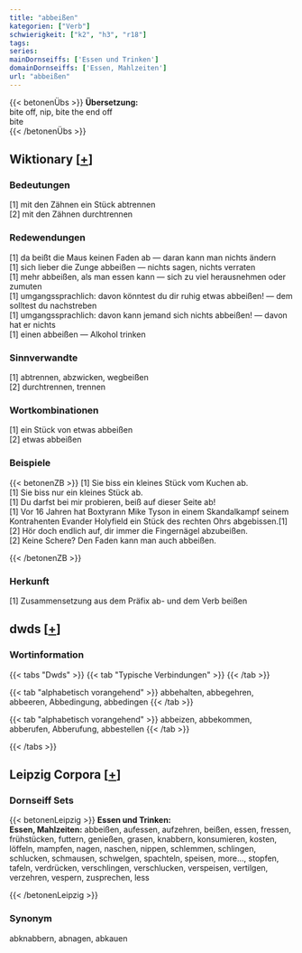 ```yaml
---
title: "abbeißen"
kategorien: ["Verb"]
schwierigkeit: ["k2", "h3", "r18"]
tags:
series:
mainDornseiffs: ['Essen und Trinken']
domainDornseiffs: ['Essen, Mahlzeiten']
url: "abbeißen"
---
```


{{< betonenÜbs >}}
**Übersetzung:**  
bite off, nip, bite the end off  
bite  
{{< /betonenÜbs >}}

## Wiktionary [[+](https://de.wiktionary.org/wiki/abbeißen)]

### Bedeutungen
[1] mit den Zähnen ein Stück abtrennen  
[2] mit den Zähnen durchtrennen  

### Redewendungen
[1] da beißt die Maus keinen Faden ab — daran kann man nichts ändern  
[1] sich lieber die Zunge abbeißen — nichts sagen, nichts verraten  
[1] mehr abbeißen, als man essen kann — sich zu viel herausnehmen oder zumuten  
[1] umgangssprachlich: davon könntest du dir ruhig etwas abbeißen! — dem solltest du nachstreben  
[1] umgangssprachlich: davon kann jemand sich nichts abbeißen! — davon hat er nichts  
[1] einen abbeißen — Alkohol trinken  

### Sinnverwandte
[1] abtrennen, abzwicken, wegbeißen  
[2] durchtrennen, trennen  

### Wortkombinationen
[1] ein Stück von etwas abbeißen  
[2] etwas abbeißen  

### Beispiele
{{< betonenZB >}}
[1] Sie biss ein kleines Stück vom Kuchen ab.  
[1] Sie biss nur ein kleines Stück ab.  
[1] Du darfst bei mir probieren, beiß auf dieser Seite ab!  
[1] Vor 16 Jahren hat Boxtyrann Mike Tyson in einem Skandalkampf seinem Kontrahenten Evander Holyfield ein Stück des rechten Ohrs abgebissen.[1]  
[2] Hör doch endlich auf, dir immer die Fingernägel abzubeißen.  
[2] Keine Schere? Den Faden kann man auch abbeißen.  

{{< /betonenZB >}}
### Herkunft
[1] Zusammensetzung aus dem Präfix ab- und dem Verb beißen  



## dwds [[+](https://www.dwds.de/wb/abbeißen)]

### Wortinformation
{{< tabs "Dwds" >}}
{{< tab "Typische Verbindungen" >}}
{{< /tab >}}

{{< tab "alphabetisch vorangehend" >}}
abbehalten, abbegehren, abbeeren, Abbedingung, abbedingen
{{< /tab >}}

{{< tab "alphabetisch vorangehend" >}}
abbeizen, abbekommen, abberufen, Abberufung, abbestellen
{{< /tab >}}

{{< /tabs >}}

## Leipzig Corpora [[+](https://corpora.uni-leipzig.de/en/res?word=abbeißen&corpusId=deu_newscrawl-public_2018)]

### Dornseiff Sets
{{< betonenLeipzig >}}
**Essen und Trinken:**  
**Essen, Mahlzeiten:** abbeißen, aufessen, aufzehren, beißen, essen, fressen, frühstücken, futtern, genießen, grasen, knabbern, konsumieren, kosten, löffeln, mampfen, nagen, naschen, nippen, schlemmen, schlingen, schlucken, schmausen, schwelgen, spachteln, speisen, more..., stopfen, tafeln, verdrücken, verschlingen, verschlucken, verspeisen, vertilgen, verzehren, vespern, zusprechen, less  

{{< /betonenLeipzig >}}

### Synonym
abknabbern, abnagen, abkauen

